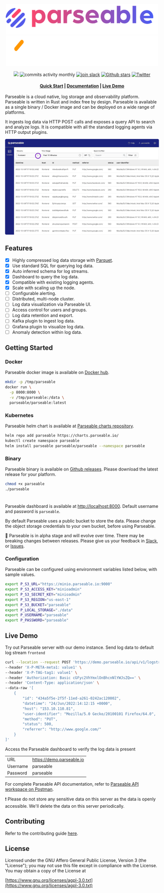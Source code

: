 <p align="center">
  <span">
    <img src="https://raw.githubusercontent.com/parseablehq/.github/main/images/logo.svg#gh-light-mode-only" alt="Parseable" width="500" height="100" />
    <img src="https://raw.githubusercontent.com/parseablehq/.github/main/images/logo-dark.png#gh-dark-mode-only" alt="Parseable" width="500" height="100" />
  </a> 
</p>

<p align="center">
  <a href="https://fossunited.org/" target="_blank"><img src="http://fossunited.org/files/fossunited-badge.svg"></a>
  <img src="https://img.shields.io/github/commit-activity/m/parseablehq/parseable" alt="commits activity monthly">
  <a href="https://launchpass.com/parseable" target="_blank"><img src="https://img.shields.io/badge/join%20slack-parseable-brightgreen.svg" alt="join slack"></a>
  <a href="https://github.com/parseablehq/parseable/stargazers" target="_blank"><img src="https://img.shields.io/github/stars/parseablehq/parseable?style=social" alt="Github stars"></a>
  <a href="https://twitter.com/parseableio" target="_blank"><img src="https://img.shields.io/twitter/follow/parseableio" alt="Twitter"></a>
</p>

<h4 align="center">
  <a href="https://www.parseable.io/docs/quick-start" target="_blank">Quick Start</a> |
  <a href="https://www.parseable.io/docs/introduction" target="_blank">Documentation</a> |
  <a href="https://demo.parseable.io" target="_blank">Live Demo</a>
  <br>
</h4>

Parseable is a cloud native, log storage and observability platform. Parseable is written in Rust and index free by design. Parseable is available as a single binary / Docker image and can be deployed on a wide range of platforms.

It ingests log data via HTTP POST calls and exposes a query API to search and analyze logs. It is compatible with all the standard logging agents via HTTP output plugins.

<img src="https://raw.githubusercontent.com/parseablehq/.github/main/images/console.gif" />

## Features

- [x] Highly compressed log data storage with [Parquet](https://parquet.apache.org).
- [x] Use standard SQL for querying log data.
- [x] Auto inferred schema for log streams.
- [x] Dashboard to query the log data.
- [x] Compatible with existing logging agents.
- [x] Scale with scaling up the node.
- [ ] Configurable alerting.
- [ ] Distributed, multi-node cluster.
- [ ] Log data visualization via Parseable UI.
- [ ] Access control for users and groups.
- [ ] Log data retention and export.
- [ ] Kafka plugin to ingest log data.
- [ ] Grafana plugin to visualize log data.
- [ ] Anomaly detection within log data.

## Getting Started

### Docker
Parseable docker image is available on [Docker hub](https://hub.docker.com/r/parseable/parseable). 

```sh
mkdir -p /tmp/parseable
docker run \
  -p 8000:8000 \
  -v /tmp/parseable:/data \
  parseable/parseable:latest
```

### Kubernetes
Parseable helm chart is available at [Parseable charts repository](https://charts.parseable.io/). 

```sh
helm repo add parseable https://charts.parseable.io/
kubectl create namespace parseable
helm install parseable parseable/parseable --namespace parseable
```

### Binary
Parseable binary is available on [Github releases](https://github.com/parseablehq/parseable/releases). Please download the latest release for your platform. 

```sh
chmod +x parseable
./parseable
```

<h1></h1>

Parseable dashboard is available at [http://localhost:8000](http://localhost:8000). Default username and password is `parseable`.

By default Parseable uses a public bucket to store the data. Please change the object storage credentials to your own bucket, before using Parseable.

:memo: Parseable is in alpha stage and will evolve over time. There may be breaking changes between releases. Please give us your feedback in [Slack](https://launchpass.com/parseable), or [Issues](https://github.com/parseablehq/parseable/issues/new).

### Configuration

Parseable can be configured using environment variables listed below, with sample values.

```sh
export P_S3_URL="https://minio.parseable.io:9000"
export P_S3_ACCESS_KEY="minioadmin"
export P_S3_SECRET_KEY="minioadmin"
export P_S3_REGION="us-east-1"
export P_S3_BUCKET="parseable"
export P_LOCAL_STORAGE="./data"
export P_USERNAME="parseable"
export P_PASSWORD="parseable"
```

## Live Demo 

Try out Parseable server with our demo instance. Send log data to default log stream `frontend`

```sh
curl --location --request POST 'https://demo.parseable.io/api/v1/logstream/frontend' \
--header 'X-P-META-meta1: value1' \
--header 'X-P-TAG-tag1: value1' \
--header 'Authorization: Basic cGFyc2VhYmxlOnBhcnNlYWJsZQ==' \
--header 'Content-Type: application/json' \
--data-raw '[
    {
        "id": "434a5f5e-2f5f-11ed-a261-0242ac120002",
        "datetime": "24/Jun/2022:14:12:15 +0000",
        "host": "153.10.110.81", 
        "user-identifier": "Mozilla/5.0 Gecko/20100101 Firefox/64.0", 
        "method": "PUT", 
        "status": 500, 
        "referrer": "http://www.google.com/"
    }
]'
```

Access the Parseable dashboard to verify the log data is present

<table>
<tr>
    <td>URL</td>
    <td><a href="https://demo.parseable.io" target="_blank">https://demo.parseable.io</a></td>
</tr>
<tr>
    <td>Username</td>
    <td>parseable</td>
</tr>
<tr>
    <td>Password</td>
    <td>parseable</td>
</tr>
</table>

For complete Parseable API documentation, refer to [Parseable API workspace on Postman](https://www.postman.com/parseable/workspace/parseable/overview).

:exclamation: Please do not store any sensitive data on this server as the data is openly accessible. We'll delete the data on this server periodically.

## Contributing 

Refer to the contributing guide [here](https://www.parseable.io/docs/contributing).

## License

Licensed under the GNU Affero General Public License, Version 3 (the "License");
you may not use this file except in compliance with the License.
You may obtain a copy of the License at

[https://www.gnu.org/licenses/agpl-3.0.txt](https://www.gnu.org/licenses/agpl-3.0.txt)
